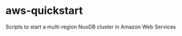 aws-quickstart
==============

Scripts to  start a multi-region NuoDB cluster in Amazon Web Services
